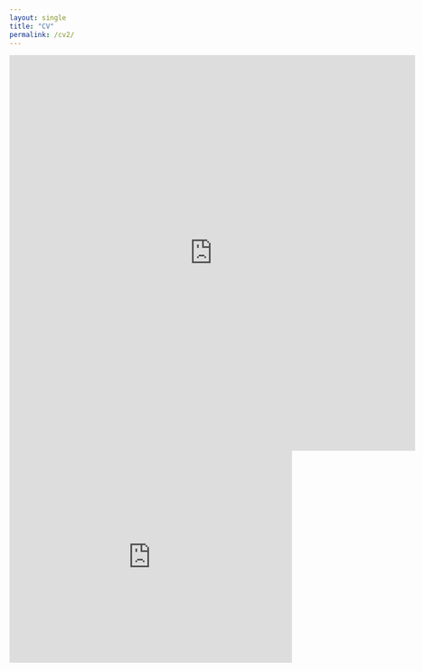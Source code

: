 ```yaml
---
layout: single
title: "CV"
permalink: /cv2/
---
```


<iframe src="https://github.com/Adrian-Ng/cv/raw/master/cv.pdf" style="width:718px; height:700px;" frameborder="0"></iframe>


<embed src="https://drive.google.com/viewerng/viewer?embedded=true&url=https://github.com/Adrian-Ng/cv/raw/master/cv.pdf" width="500" height="375">